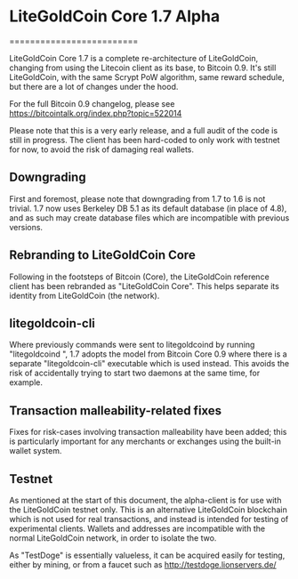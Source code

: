 # LiteGoldCoin Core 1.7 Alpha
=========================

LiteGoldCoin Core 1.7 is a complete re-architecture of LiteGoldCoin, changing from
using the Litecoin client as its base, to Bitcoin 0.9. It's still LiteGoldCoin,
with the same Scrypt PoW algorithm, same reward schedule, but there are a 
lot of changes under the hood.


For the full Bitcoin 0.9 changelog, please see https://bitcointalk.org/index.php?topic=522014

Please note that this is a very early release, and a full audit of the code
is still in progress. The client has been hard-coded to only work with testnet
for now, to avoid the risk of damaging real wallets.


Downgrading
-----------

First and foremost, please note that downgrading from 1.7 to 1.6 is not trivial.
1.7 now uses Berkeley DB 5.1 as its default database (in place of 4.8), and as
such may create database files which are incompatible with previous versions.

Rebranding to LiteGoldCoin Core
---------------------------

Following in the footsteps of Bitcoin (Core), the LiteGoldCoin reference client
has been rebranded as "LiteGoldCoin Core". This helps separate its identity
from LiteGoldCoin (the network).

litegoldcoin-cli
------------

Where previously commands were sent to litegoldcoind by running
"litegoldcoind <command>", 1.7 adopts the model from Bitcoin Core 0.9 where there is
a separate "litegoldcoin-cli" executable which is used instead. This avoids the risk
of accidentally trying to start two daemons at the same time, for example.


Transaction malleability-related fixes
--------------------------------------

Fixes for risk-cases involving transaction malleability have been added; this
is particularly important for any merchants or exchanges using the built-in
wallet system. 

Testnet
-------

As mentioned at the start of this document, the alpha-client is for use with the
LiteGoldCoin testnet only. This is an alternative LiteGoldCoin blockchain which is
not used for real transactions, and instead is intended for testing of experimental
clients. Wallets and addresses are incompatible with the normal LiteGoldCoin
network, in order to isolate the two.

As "TestDoge" is essentially valueless, it can be acquired easily for testing,
either by mining, or from a faucet such as http://testdoge.lionservers.de/
